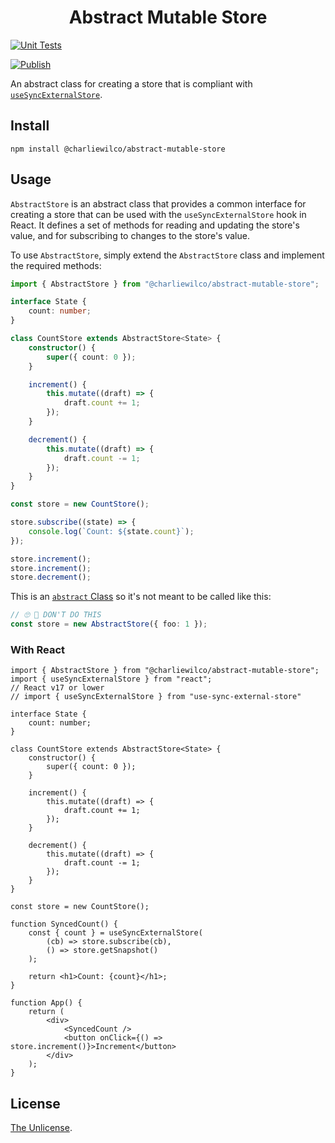 <h1 align="center">Abstract Mutable Store</h1>

[![Unit Tests](https://github.com/charliewilco/esm-ts-defaults/actions/workflows/node.yml/badge.svg)](https://github.com/charliewilco/esm-ts-defaults/actions/workflows/node.yml)

[![Publish](https://github.com/charliewilco/esm-ts-defaults/actions/workflows/publish.yml/badge.svg)](https://github.com/charliewilco/esm-ts-defaults/actions/workflows/publish.yml)

An abstract class for creating a store that is compliant with [`useSyncExternalStore`](https://beta.reactjs.org/reference/react/useSyncExternalStore).

## Install

```
npm install @charliewilco/abstract-mutable-store
```

## Usage

`AbstractStore` is an abstract class that provides a common interface for creating a store that can be used with the `useSyncExternalStore` hook in React. It defines a set of methods for reading and updating the store's value, and for subscribing to changes to the store's value.

To use `AbstractStore`, simply extend the `AbstractStore` class and implement the required methods:

```ts
import { AbstractStore } from "@charliewilco/abstract-mutable-store";

interface State {
	count: number;
}

class CountStore extends AbstractStore<State> {
	constructor() {
		super({ count: 0 });
	}

	increment() {
		this.mutate((draft) => {
			draft.count += 1;
		});
	}

	decrement() {
		this.mutate((draft) => {
			draft.count -= 1;
		});
	}
}

const store = new CountStore();

store.subscribe((state) => {
	console.log(`Count: ${state.count}`);
});

store.increment();
store.increment();
store.decrement();
```

This is an [`abstract` Class](https://www.typescriptlang.org/docs/handbook/2/classes.html#abstract-classes-and-members) so it's not meant to be called like this:

```ts
// 🙄 🛑 DON'T DO THIS
const store = new AbstractStore({ foo: 1 });
```

### With React

```tsx
import { AbstractStore } from "@charliewilco/abstract-mutable-store";
import { useSyncExternalStore } from "react";
// React v17 or lower
// import { useSyncExternalStore } from "use-sync-external-store"

interface State {
	count: number;
}

class CountStore extends AbstractStore<State> {
	constructor() {
		super({ count: 0 });
	}

	increment() {
		this.mutate((draft) => {
			draft.count += 1;
		});
	}

	decrement() {
		this.mutate((draft) => {
			draft.count -= 1;
		});
	}
}

const store = new CountStore();

function SyncedCount() {
	const { count } = useSyncExternalStore(
		(cb) => store.subscribe(cb),
		() => store.getSnapshot()
	);

	return <h1>Count: {count}</h1>;
}

function App() {
	return (
		<div>
			<SyncedCount />
			<button onClick={() => store.increment()}>Increment</button>
		</div>
	);
}
```

## License

[The Unlicense](https://unlicense.org/).
